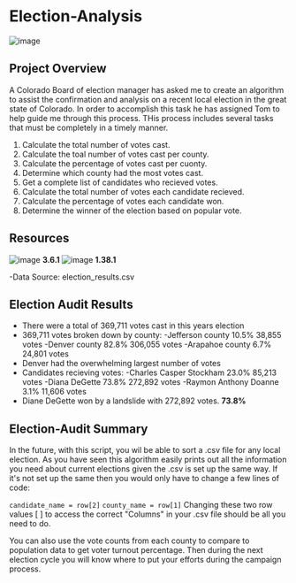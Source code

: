 # Election-Analysis
![image](https://user-images.githubusercontent.com/111661058/190298041-26a1b5c4-b5b9-40ab-b888-427d0ac5cb9b.png)

## Project Overview
A Colorado Board of election manager has asked me to create an algorithm to assist the confirmation and analysis on a recent local election in the great state of Colorado. In order to accomplish this task he has assigned Tom to help guide me through this process. THis process includes several tasks that must be completely in a timely manner.

1. Calculate the total number of votes cast.
2. Calculate the toal number of votes cast per county.
3. Calculate the percentage of votes cast per cuonty.
4. Determine which county had the most votes cast.
5. Get a complete list of candidates who recieved votes.
6. Calculate the total number of votes each candidate recieved.
7. Calculate the percentage of votes each candidate won.
8. Determine the winner of the election based on popular vote.

## Resources
![image](https://user-images.githubusercontent.com/111661058/190241101-2f4c0000-f305-4757-b5bd-24408bd619cb.png)  **3.6.1** ![image](https://user-images.githubusercontent.com/111661058/190241317-3b15dfe8-daff-4bc1-867f-3960321b5aa1.png)  **1.38.1**


-Data Source: election_results.csv

## Election Audit Results
  * There were a total of 369,711 votes cast in this years election
  * 369,711 votes broken down by county:
      -Jefferson county 10.5%   38,855 votes
      -Denver county    82.8%  306,055 votes
      -Arapahoe county   6.7%   24,801 votes
  * Denver had the overwhelming largest number of votes
  * Candidates recieving votes:
      -Charles Casper Stockham  23.0%   85,213 votes
      -Diana DeGette            73.8%  272,892 votes
      -Raymon Anthony Doanne     3.1%   11,606 votes
  * Diane DeGette won by a landslide with 272,892 votes. **73.8%**
  
## Election-Audit Summary
In the future, with this script, you wil be able to sort a .csv file for any local election. As you have seen this algorithm easily prints out all the information you need about current elections given the .csv is set up the same way. If it's not set up the same then you would only have to change a few lines of code:

```candidate_name = row[2]```
   ```county_name = row[1]```  Changing these two row values [ ] to access the correct "Columns" in your .csv file should be all you need to do.


You can also use the vote counts from each county to compare to population data to get voter turnout percentage. Then during the next election cycle you will know where to put your efforts during the campaign process. 

